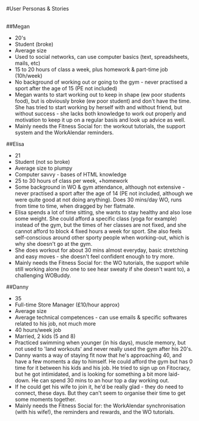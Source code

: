 #User Personas & Stories <br><br>

##Megan


 - 20's
 - Student (broke) 
 - Average size
 - Used to social networks, can use computer basics (text, spreadsheets, mails, etc)
 - 15 to 20 hours of class a week, plus homework & part-time job (10h/week)
 - No background of working out or going to the gym - never practised a sport after the age of 15 (PE not included)
 - Megan wants to start working out to keep in shape (ew poor students food), but is obviously broke (ew poor student) and don't have the time. She has tried to start working by herself with and without friend, but without success - she lacks both knowledge to work out properly and motivation to keep it up on a regular basis and look up advice as well. 
 - Mainly needs the Fitness Social for: the workout tutorials, the support system and the WorkAlendar reminders.


 
##Elisa
 - 21
 - Student (not so broke)
 - Average size to plumpy
 - Computer savvy - bases of HTML knowledge
 - 25 to 30 hours of class per week, +homework 
 - Some background in WO & gym attendance, although not extensive - never practised a sport after the age of 14 (PE not included, although we were quite good at not doing anything). Does 30 mins/day WO, runs from time to time, when dragged by her flatmate.
 - Elisa spends a lot of time sitting, she wants to stay healthy and also lose some weight. She could afford a specific class (yoga for example) instead of the gym, but the times of her classes are not fixed, and she cannot afford to block 4 fixed hours a week for sport. She also feels self-conscious around other sporty people when working-out, which is why she doesn't go at the gym.
 - She does workout for about 30 mins almost everyday, basic stretching and easy moves - she doesn't feel confident enough to try more. 
 - Mainly needs the Fitness Social for: the WO tutorials, the support while still working alone (no one to see hear sweaty if she doesn't want to), a challenging WOBuddy.



##Danny

 - 35
 - Full-time Store Manager (£10/hour approx)
 - Average size
 - Average technical competences - can use emails & specific softwares related to his job, not much more
 - 40 hours/week job
 - Married, 2 kids (5 and 8)
 - Practiced swimming when younger (in his days), muscle memory, but not used to 'land workouts' and never really used the gym after his 20's.
 - Danny wants a way of staying fit now that he's approaching 40, and have a few moments a day to himself. He could afford the gym but has 0 time for it between his kids and his job. He tried to sign up on Fitocracy, but he got intimidated, and is looking for something a bit more laid-down. He can spend 30 mins to an hour top a day working out. 
 - If he could get his wife to join it, he'd be really glad - they do need to connect, these days. But they can't seem to organise their time to get some moments together.
 - Mainly needs the Fitness Social for: the WorkAlendar synchronisation (with his wife!), the reminders and rewards, and the WO tutorials.